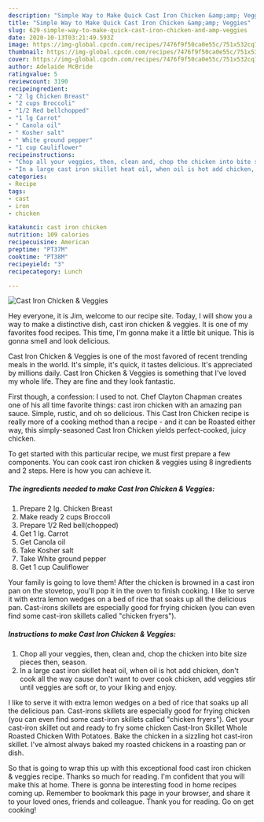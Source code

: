 ```yaml
---
description: "Simple Way to Make Quick Cast Iron Chicken &amp;amp; Veggies"
title: "Simple Way to Make Quick Cast Iron Chicken &amp;amp; Veggies"
slug: 629-simple-way-to-make-quick-cast-iron-chicken-and-amp-veggies
date: 2020-10-13T03:21:49.593Z
image: https://img-global.cpcdn.com/recipes/7476f9f50ca0e55c/751x532cq70/cast-iron-chicken-veggies-recipe-main-photo.jpg
thumbnail: https://img-global.cpcdn.com/recipes/7476f9f50ca0e55c/751x532cq70/cast-iron-chicken-veggies-recipe-main-photo.jpg
cover: https://img-global.cpcdn.com/recipes/7476f9f50ca0e55c/751x532cq70/cast-iron-chicken-veggies-recipe-main-photo.jpg
author: Adelaide McBride
ratingvalue: 5
reviewcount: 3190
recipeingredient:
- "2 lg Chicken Breast"
- "2 cups Broccoli"
- "1/2 Red bellchopped"
- "1 lg Carrot"
- " Canola oil"
- " Kosher salt"
- " White ground pepper"
- "1 cup Cauliflower"
recipeinstructions:
- "Chop all your veggies, then, clean and, chop the chicken into bite size pieces then, season."
- "In a large cast iron skillet heat oil, when oil is hot add chicken, don&#39;t cook all the way cause don&#39;t want to over cook chicken, add veggies stir until veggies are soft or, to your liking and enjoy."
categories:
- Recipe
tags:
- cast
- iron
- chicken

katakunci: cast iron chicken 
nutrition: 109 calories
recipecuisine: American
preptime: "PT37M"
cooktime: "PT38M"
recipeyield: "3"
recipecategory: Lunch

---
```



![Cast Iron Chicken &amp; Veggies](https://img-global.cpcdn.com/recipes/7476f9f50ca0e55c/751x532cq70/cast-iron-chicken-veggies-recipe-main-photo.jpg)

Hey everyone, it is Jim, welcome to our recipe site. Today, I will show you a way to make a distinctive dish, cast iron chicken &amp; veggies. It is one of my favorites food recipes. This time, I'm gonna make it a little bit unique. This is gonna smell and look delicious.

Cast Iron Chicken &amp; Veggies is one of the most favored of recent trending meals in the world. It's simple, it's quick, it tastes delicious. It's appreciated by millions daily. Cast Iron Chicken &amp; Veggies is something that I've loved my whole life. They are fine and they look fantastic.

First though, a confession: I used to not. Chef Clayton Chapman creates one of his all time favorite things: cast iron chicken with an amazing pan sauce. Simple, rustic, and oh so delicious. This Cast Iron Chicken recipe is really more of a cooking method than a recipe - and it can be Roasted either way, this simply-seasoned Cast Iron Chicken yields perfect-cooked, juicy chicken.


To get started with this particular recipe, we must first prepare a few components. You can cook cast iron chicken &amp; veggies using 8 ingredients and 2 steps. Here is how you can achieve it.

<!--inarticleads1-->

##### The ingredients needed to make Cast Iron Chicken &amp; Veggies:

1. Prepare 2 lg. Chicken Breast
1. Make ready 2 cups Broccoli
1. Prepare 1/2 Red bell(chopped)
1. Get 1 lg. Carrot
1. Get  Canola oil
1. Take  Kosher salt
1. Take  White ground pepper
1. Get 1 cup Cauliflower


Your family is going to love them! After the chicken is browned in a cast iron pan on the stovetop, you&#39;ll pop it in the oven to finish cooking. I like to serve it with extra lemon wedges on a bed of rice that soaks up all the delicious pan. Cast-irons skillets are especially good for frying chicken (you can even find some cast-iron skillets called &#34;chicken fryers&#34;). 

<!--inarticleads2-->

##### Instructions to make Cast Iron Chicken &amp; Veggies:

1. Chop all your veggies, then, clean and, chop the chicken into bite size pieces then, season.
1. In a large cast iron skillet heat oil, when oil is hot add chicken, don&#39;t cook all the way cause don&#39;t want to over cook chicken, add veggies stir until veggies are soft or, to your liking and enjoy.


I like to serve it with extra lemon wedges on a bed of rice that soaks up all the delicious pan. Cast-irons skillets are especially good for frying chicken (you can even find some cast-iron skillets called &#34;chicken fryers&#34;). Get your cast-iron skillet out and ready to fry some chicken Cast-Iron Skillet Whole Roasted Chicken With Potatoes. Bake the chicken in a sizzling hot cast-iron skillet. I&#39;ve almost always baked my roasted chickens in a roasting pan or dish. 

So that is going to wrap this up with this exceptional food cast iron chicken &amp; veggies recipe. Thanks so much for reading. I'm confident that you will make this at home. There is gonna be interesting food in home recipes coming up. Remember to bookmark this page in your browser, and share it to your loved ones, friends and colleague. Thank you for reading. Go on get cooking!
